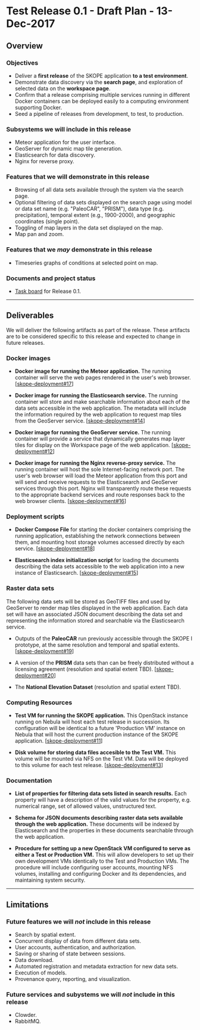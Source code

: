 # Test Release 0.1 - Draft Plan - 13-Dec-2017

## Overview
### Objectives

* Deliver a **first release** of the SKOPE application **to a test environment**.
* Demonstrate data discovery via the **search page**, and exploration of selected data on the **workspace page**.
* Confirm that a release comprising multiple services running in different Docker containers can be deployed easily to a computing environment supporting Docker.
* Seed a pipeline of releases from development, to test, to production.

### Subsystems we will include in this release

* Meteor application for the user interface.
* GeoServer for dynamic map tile generation.
* Elasticsearch for data discovery.
* Nginx for reverse proxy.

### Features that we will demonstrate in this release

* Browsing of all data sets available through the system via the search page. 
* Optional filtering of data sets displayed on the search page using model or data set name (e.g. "PaleoCAR", "PRISM"), data type (e.g. precipitation), temporal extent (e.g., 1900-2000), and geographic coordinates (single point).
* Toggling of map layers in the data set displayed on the map.
* Map pan and zoom.

### Features that we *may* demonstrate in this release

* Timeseries graphs of conditions at selected point on map.

### Documents and project status
* [Task board](https://github.com/orgs/openskope/projects/6) for Release 0.1.

---
## Deliverables

We will deliver the following artifacts as part of the release. These artifacts are to be considered specific to this release and expected to change in future releases.

### Docker images

* **Docker image for running the Meteor application.**  The running container will serve the web pages rendered in the user's web browser.   [[skope-deployment#17](https://github.com/openskope/skope-deployment/issues/17)]

* **Docker image for running the Elasticsearch service.**  The running container will store and make searchable information about each of the data sets accessible in the web application. The metadata will include the information required by the web application to request map tiles from the GeoServer service.  [[skope-deployment#14](https://github.com/openskope/skope-deployment/issues/14)]

* **Docker image for running the GeoServer service.**  The running container will provide a service that dynamically generates map layer tiles for display on the Workspace page of the web application.  [[skope-deployment#12](https://github.com/openskope/skope-deployment/issues/12)]

* **Docker image for running the Nginx reverse-proxy service.**  The running container will host the sole Internet-facing network port. The user's web browser will load the Meteor application from this port and will send and receive requests to the Elasticsearch and GeoServer services through this port.  Nginx will transparently route these requests to the appropriate backend services and route responses back to the web browser clients.   [[skope-deployment#16](https://github.com/openskope/skope-deployment/issues/16)]

### Deployment scripts

* **Docker Compose File** for starting the docker containers comprising the running application, establishing the network connections between them, and mounting host storage volumes accessed directly by each service.   [[skope-deployment#18](https://github.com/openskope/skope-deployment/issues/18)]

* **Elasticsearch index initialization script** for loading the documents describing the data sets accessible to the web application into a new instance of Elasticsearch.   [[skope-deployment#15](https://github.com/openskope/skope-deployment/issues/15)]

### Raster data sets
The following data sets will be stored as GeoTIFF files and used by GeoServer to render map tiles displayed in the web application.  Each data set will have an associated JSON document describing the data set and representing the information stored and searchable via the Elasticsearch service.

* Outputs of the **PaleoCAR** run previously accessible through the SKOPE I prototype, at the same resolution and temporal and spatial extents. [[skope-deployment#19](https://github.com/openskope/skope-deployment/issues/19)]

* A version of the **PRISM** data sets than can be freely distributed without a licensing agreement (resolution and spatial extent TBD).  [[skope-deployment#20](https://github.com/openskope/skope-deployment/issues/20)]

* The **National Elevation Dataset** (resolution and spatial extent TBD).

### Computing Resources

* **Test VM for running the SKOPE application.**  This OpenStack instance running on Nebula will host each test release in succession.  Its configuration will be identical to a future 'Production VM' instance on Nebula that will host the current production instance of the SKOPE application.  [[skope-deployment#11](https://github.com/openskope/skope-deployment/issues/11)]

* **Disk volume for storing data files accesible to the Test VM.**  This volume will be mounted via NFS on the Test VM. Data will be deployed to this volume for each test release.  [[skope-deployment#13](https://github.com/openskope/skope-deployment/issues/13)]

### Documentation

* **List of properties for filtering data sets listed in search results.** Each property will have a description of the valid values for the property, e.g. numerical range, set of allowed values, unstructured text.

* **Schema for JSON documents describing raster data sets available through the web application.**  These documents will be indexed by Elasticsearch and the properties in these documents searchable through the web application.

* **Procedure for setting up a new OpenStack VM configured to serve as either a Test or Production VM.**  This will allow developers to set up their own development VMs identically to the Test and Production VMs.  The procedure will include configuring user accounts, mounting NFS volumes, installing and configuring Docker and its dependencies, and maintaining system security.

---
## Limitations

### Future features we will *not* include in this release

* Search by spatial extent.
* Concurrent display of data from different data sets.
* User accounts, authentication, and authorization.
* Saving or sharing of state between sessions.
* Data download.
* Automated registration and metadata extraction for new data sets.
* Execution of models.
* Provenance query, reporting, and visualization.

### Future services and subystems we will *not* include in this release

* Clowder.
* RabbitMQ.
